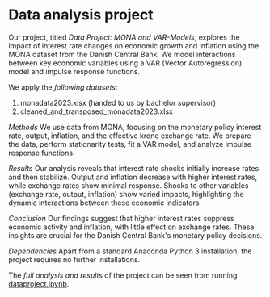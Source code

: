# Data analysis project

Our project, titled *Data Project: MONA and VAR-Models*, explores the impact of interest rate changes on economic growth and inflation using the MONA dataset from the Danish Central Bank. We model interactions between key economic variables using a VAR (Vector Autoregression) model and impulse response functions.

We apply the *following datasets*:

1. monadata2023.xlsx (handed to us by bachelor supervisor)
2. cleaned_and_transposed_monadata2023.xlsx

*Methods*
We use data from MONA, focusing on the monetary policy interest rate, output, inflation, and the effective krone exchange rate. We prepare the data, perform stationarity tests, fit a VAR model, and analyze impulse response functions.

*Results*
Our analysis reveals that interest rate shocks initially increase rates and then stabilize. Output and inflation decrease with higher interest rates, while exchange rates show minimal response. Shocks to other variables (exchange rate, output, inflation) show varied impacts, highlighting the dynamic interactions between these economic indicators.

*Conclusion*
Our findings suggest that higher interest rates suppress economic activity and inflation, with little effect on exchange rates. These insights are crucial for the Danish Central Bank's monetary policy decisions.

*Dependencies*
Apart from a standard Anaconda Python 3 installation, the project requires no further installations.

The *full analysis and results* of the project can be seen from running [dataproject.ipynb](dataproject.ipynb).